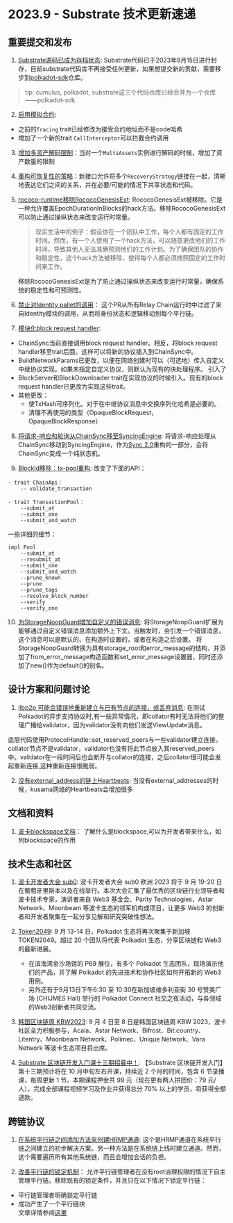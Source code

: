 # 2023.9 - Substrate 技术更新速递

## 重要提交和发布

1. [Substrate源码已成为存档状态](https://github.com/paritytech/substrate): Substrate代码已于2023年9月15日进行封存，目前substrate代码库不再接受任何更新，如果想提交新的贡献，需要移步到[polkadot-sdk](https://github.com/paritytech/polkadot-sdk)仓库。
> tip: cumulus, polkadot, substrate这三个代码仓库已经合并为一个仓库——polkadot-sdk


2. [启用模拟合约](https://github.com/paritytech/polkadot-sdk/pull/1331): 
- 之前的`Tracing` trait已经修改为接受合约地址而不是code哈希
- 增加了一个新的trait `CallInterceptor`可以拦截合约调用

3. [增加多资产解码限制](https://github.com/paritytech/polkadot-sdk/pull/1395)：当对一个`MultiAssets`实例进行解码的时候，增加了资产数量的限制

4. [重构可恢复性的策略](https://github.com/paritytech/polkadot-sdk/pull/1457)：新接口允许将多个`RecoveryStrategy`链接在一起，清晰地表达它们之间的关系，并在必要/可能的情况下共享状态和代码。

5. [rococo-runtime移除RococoGenesisExt](https://github.com/paritytech/polkadot-sdk/pull/1490): RococoGenesisExt被移除。它是一种允许覆盖EpochDurationInBlocks的hack方法。移除RococoGenesisExt可以防止通过操纵状态来改变运行时常量。

    > 现实生活中的例子：假设你在一个团队中工作，每个人都有固定的工作时间。然而，有一个人使用了一个hack方法，可以随意更改他们的工作时间，导致其他人无法准确预测他们的工作计划。为了确保团队的协作和稳定性，这个hack方法被移除，使得每个人都必须按照固定的工作时间来工作。

    移除RococoGenesisExt是为了防止通过操纵状态来改变运行时常量，确保系统的稳定性和可预测性。

6. [禁止对Identity pallet的调用](https://github.com/paritytech/polkadot-sdk/pull/1476)： 这个PR从所有Relay Chain运行时中过滤了来自Identity模块的调用，从而将身份状态和逻辑移动到每个平行链。

7. [模块化block request handler](https://github.com/paritytech/polkadot-sdk/pull/1524): 
- ChainSync当前直接调用block request handler。相反，将block request handler移至trait后面。这样可以将新的协议插入到ChainSync中。 
- BuildNetworkParams已更改，以便在网络创建时可以（可选地）传入自定义中继协议实现。如果未指定自定义协议，则默认为现有的块处理程序。 引入了
- BlockServer和BlockDownloader trait在实现协议的时候引入。现有的block request handler已更改为实现这些trait。 
- 其他更改：
    - 使TxHash可序列化。对于在中继协议消息中交换序列化哈希是必要的。 
    - 清理不再使用的类型（OpaqueBlockRequest，OpaqueBlockResponse）

8. [将请求-响应和轮询从ChainSync移至SyncingEngine](https://github.com/paritytech/polkadot-sdk/pull/1650): 将请求-响应处理从ChainSync移动到SyncingEngine，作为[Sync 2.0](https://github.com/paritytech/polkadot-sdk/issues/534)重构的一部分，会将ChainSync变成一个纯状态机。

9. [BlockId移除：tx-pool重构](https://github.com/paritytech/polkadot-sdk/pull/1678): 
改变了下面的API：
```
- trait ChainApi：
    -- validate_transaction

- trait TransactionPool：
    --submit_at
    --submit_one
    --submit_and_watch
```

一些详细的细节：
```
impl Pool
    --submit_at
    --resubmit_at
    --submit_one
    --submit_and_watch
    --prune_known
    --prune
    --prune_tags
    --resolve_block_number
    --verify
    --verify_one
```

10. [为StorageNoopGuard增加自定义的错误消息](https://github.com/paritytech/polkadot-sdk/pull/1727): 将StorageNoopGuard扩展为能够通过自定义错误消息添加额外上下文。当触发时，会引发一个错误消息，这个消息可以是默认的、在构造时设置的，或者在构造之后设置。
将StorageNoopGuard转换为具有storage_root和error_message的结构，并添加了from_error_message构造函数和set_error_message设置器，同时还添加了new()作为default()的别名。

## 设计方案和问题讨论

1. [libp2p 可能会错误地重新建立与已有节点的连接，或丢弃消息](https://github.com/paritytech/polkadot-sdk/issues/1499): 在测试Polkadot的异步支持协议时,有一些异常情况，即collator有时无法将他们的整理广播给validator，因为validator没有向他们发送ViewUpdate消息。

底层代码使用ProtocolHandle::set_reserved_peers与一些validator建立连接。collator节点不是validator，validator也没有将此节点放入其reserved_peers中。validator在一段时间后也会断开与collator的连接，之后collator很可能会发起重新连接,这种重新连接很脆弱。

2. [没有external_address的链上Heartbeats](https://github.com/paritytech/polkadot-sdk/issues/646): 当没有external_addresses的时候，kusama网络的Heartbeats会增加很多


## 文档和资料

1. [波卡blockspace文档](https://www.polkadot.network/features/blockspace/)： 了解什么是blockspace,可以为开发者带来什么，如何blockspace的作用


## 技术生态和社区

1. [波卡开发者大会 sub0](https://www.polkadot.network/ecosystem/events/sub0/): 波卡开发者大会 sub0 欧洲 2023 将于 9 月 19-20 日在葡萄牙里斯本以及在线举行。本次大会汇集了最优秀的区块链行业领导者和波卡技术专家，演讲者来自 Web3 基金会、Parity Technologies、Astar Network、Moonbeam 等波卡生态的领军机构或项目，让更多 Web3 的创新者和开发者聚集在一起分享见解和研究突破性想法。

2. [Token2049](https://events.polkadot.network/event/token2049-singapore-2023): 9 月 13-14 日，Polkadot 生态将再次聚集于新加坡 TOKEN2049。超过 20 个团队将代表 Polkadot 生态，分享区块链和 Web3 的最新进展。
    - 在滨海湾金沙场馆的 P69 展位，有多个 Polkadot 生态团队，现场演示他们的产品，并了解 Polkadot 的先进技术和协作社区如何开拓新的 Web3 用例。 
    - 另外还有于9月13日下午6:30 至 10:30在新加坡维多利亚街 30 号赞美广场 (CHIJMES Hall) 举行的 Polkadot Connect 社交之夜活动，与各领域的Web3创新者共同交流。

3. [韩国区块链周 KBW2023](https://www.binance.com/zh-CN/feed/post/529912): 9 月 4 日至 8 日是韩国区块链周 KBW 2023，波卡社区全力积极参与，Acala、Astar Network、Bifrost、Bit.country、Litentry、Moonbeam Network、Polimec、Unique Network、Vara Network 等波卡生态项目将出席。

4. [Substrate 区块链开发入门课十三期招募中！](https://mp.weixin.qq.com/s/JrQVwS0LmS1i2y68Aa27Lg): 【Substrate 区块链开发入门】第十三期预计将在 10 月中旬左右开课，持续近 2 个月的时间，包含 6 节录播课，每周更新 1 节。本期课程押金共 99 元（现在更有两人拼团价：79 元/人），完成全部课程视频学习及作业并获得总分 70% 以上的学员，将获得全额退款。

## 跨链协议

1. [在系统平行链之间添加方法来创建HRMP通道](https://github.com/paritytech/polkadot-sdk/pull/1473): 这个是HRMP通道在系统平行链之间建立的初步解决方案。另一种方法是在系统链上线时建立通道。然而，这个需要遍历所有其他系统链，而且会增加会话的负担。

2. [改善平行链的锁定机制](https://github.com/paritytech/polkadot-sdk/pull/1290)： 允许平行链管理者在没有root治理权限的情况下自主管理平行链。移除现有的锁定条件，并且只在以下情况下锁定平行链：
- 平行链管理者明确锁定平行链
- 成功产生了一个平行链块   
文章详情参阅[这里](https://github.com/polkadot-fellows/RFCs/pull/14/files#diff-95d79d3eb95319aba01a0114df8ab5914d5aad54b1004e274990aa1a8a33d61b)
